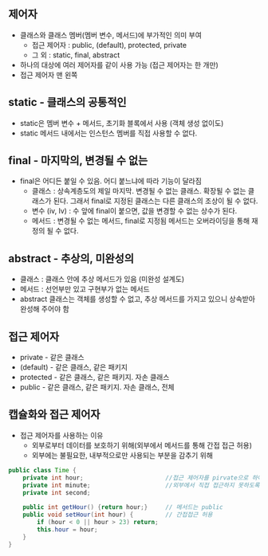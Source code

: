 ## 제어자
- 클래스와 클래스 멤버(멤버 변수, 메서드)에 부가적인 의미 부여
  - 접근 제어자 : public, (default), protected, private
  - 그 외 : static, final, abstract
- 하나의 대상에 여러 제어자를 같이 사용 가능 (접근 제어자는 한 개만)
- 접근 제어자 맨 왼쪽

## static - 클래스의 공통적인
- static은 멤버 변수 + 메서드, 초기화 블록에서 사용 (객체 생성 없이도)
- static 메서드 내에서는 인스턴스 멤버를 직접 사용할 수 없다.

## final - 마지막의, 변경될 수 없는
- final은 어디든 붙일 수 있음. 어디 붙느냐에 따라 기능이 달라짐
  - 클래스 : 상속계층도의 제일 마지막. 변경될 수 없는 클래스. 확장될 수 없는 클래스가 된다. 그래서 final로 지정된 클래스는 다른 클래스의 조상이 될 수 없다.
  - 변수 (iv, lv) : 수 앞에 final이 붙으면, 값을 변경할 수 없는 상수가 된다.
  - 메서드 : 변경될 수 없는 메서드, final로 지정됨 메서드는 오버라이딩을 통해 재정의 될 수 없다.

## abstract - 추상의, 미완성의
- 클래스 : 클래스 안에 추상 메서드가 있음 (미완성 설계도)
- 메서드 : 선언부만 있고 구현부가 없는 메서드
- abstract 클래스는 객체를 생성할 수 없고, 추상 메서드를 가지고 있으니 상속받아 완성해 주어야 함

## 접근 제어자
- private - 같은 클래스
- (default) - 같은 클래스, 같은 패키지
- protected - 같은 클래스, 같은 패키지. 자손 클래스
- public - 같은 클래스, 같은 패키지. 자손 클래스, 전체

## 캡슐화와 접근 제어자
- 접근 제어자를 사용하는 이유
  - 외부로부터 데이터를 보호하기 위해(외부에서 메서드를 통해 간접 접근 허용)
  - 외부에는 불필요한, 내부적으로만 사용되는 부분을 감추기 위해
```java
public class Time {
    private int hour;                       //접근 제어자를 pirvate으로 하여
    private int minute;                     //외부에서 직접 접근하지 못하도록 한다.
    private int second;
    
    public int getHour() {return hour;}     // 메서드는 public
    public void setHour(int hour) {         // 간접접근 허용
        if (hour < 0 || hour > 23) return;
        this.hour = hour;
    }
}
```